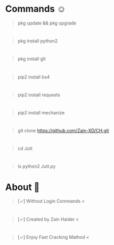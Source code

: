 # Commands ☺️

> pkg update && pkg upgrade
# 
> pkg install python2
# 
> pkg install git
# 
> pip2 install bs4
# 
> pip2 install requests
# 
> pip2 install mechanize
# 
> git clone https://github.com/Zain-XD/CH.git
# 
> cd Jutt
# 
> ls
> python2 Jutt.py

# About 🎸

> [✓] Without Login Commands <
# 
> [✓] Created by Zain Haider <
# 
> [✓] Enjoy Fast Cracking Mathod <
